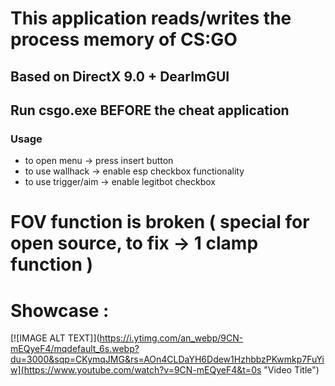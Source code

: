 # This application reads/writes the process memory of CS:GO
## Based on DirectX 9.0 + DearImGUI
## Run csgo.exe BEFORE the cheat application
### Usage
* to open menu -> press insert button
* to use wallhack -> enable esp checkbox functionality 
* to use trigger/aim -> enable legitbot checkbox
# FOV function is broken ( special for open source, to fix -> 1 clamp function )
# Showcase :
[![IMAGE ALT TEXT]](https://i.ytimg.com/an_webp/9CN-mEQyeF4/mqdefault_6s.webp?du=3000&sqp=CKymqJMG&rs=AOn4CLDaYH6Ddew1HzhbbzPKwmkp7FuYiw](https://www.youtube.com/watch?v=9CN-mEQyeF4&t=0s "Video Title")
